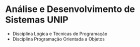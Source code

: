# Análise e Desenvolvimento de Sistemas UNIP
 
 - Disciplina Lógica e Técnicas de Programação
  - Disciplina Programação Orientada a Objetos
 
